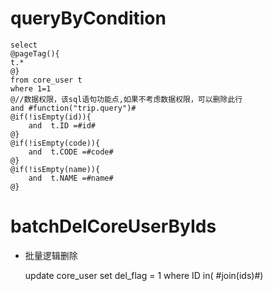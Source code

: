 queryByCondition
===


    select 
    @pageTag(){
    t.*
    @}
    from core_user t
    where 1=1  
    @//数据权限，该sql语句功能点,如果不考虑数据权限，可以删除此行  
    and #function("trip.query")#
    @if(!isEmpty(id)){
        and  t.ID =#id#
    @}
    @if(!isEmpty(code)){
        and  t.CODE =#code#
    @}
    @if(!isEmpty(name)){
        and  t.NAME =#name#
    @}
    
    
    

batchDelCoreUserByIds
===

* 批量逻辑删除

    update core_user set del_flag = 1 where ID  in( #join(ids)#)
    
